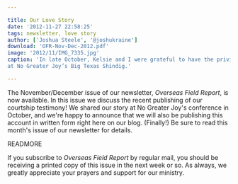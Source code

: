 ```yaml
---

title: Our Love Story
date: '2012-11-27 22:58:25'
tags: newsletter, love story
author: ['Joshua Steele', '@joshukraine']
download: 'OFR-Nov-Dec-2012.pdf'
image: '2012/11/IMG_7335.jpg'
caption: 'In late October, Kelsie and I were grateful to have the privilege of sharing our courtship story
at No Greater Joy’s Big Texas Shindig.'

---
```


The November/December issue of our newsletter, *Overseas Field Report*, is now available. In this issue we discuss the recent publishing of our courtship testimony! We shared our story at No Greater Joy's conference in October, and we're happy to announce that we will also be publishing this account in written form right here on our blog. (Finally!) Be sure to read this month's issue of our newsletter for details.

READMORE

If you subscribe to *Overseas Field Report* by regular mail, you should be receiving a printed copy of this issue in the next week or so. As always, we greatly appreciate your prayers and support for our ministry.
